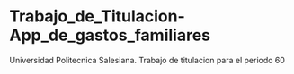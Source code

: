 # Trabajo_de_Titulacion-App_de_gastos_familiares
 Universidad Politecnica Salesiana. Trabajo de titulacion para el periodo 60
